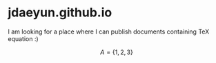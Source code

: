 # jdaeyun.github.io
I am looking for a place where I can publish documents containing TeX equation :)

$$ A = \lbrace 1,2,3 \rbrace $$
